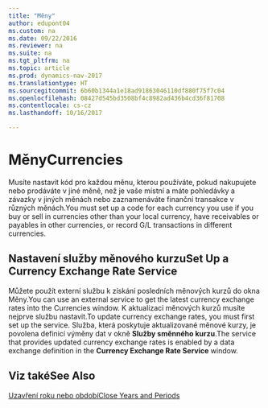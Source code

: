 ```yaml
---
title: "Měny"
author: edupont04
ms.custom: na
ms.date: 09/22/2016
ms.reviewer: na
ms.suite: na
ms.tgt_pltfrm: na
ms.topic: article
ms.prod: dynamics-nav-2017
ms.translationtype: HT
ms.sourcegitcommit: 6b60b1344a1e18ad91863046110df880f75f7c04
ms.openlocfilehash: 08427d545bd3508bf4c8982ad436b4cd36f81708
ms.contentlocale: cs-cz
ms.lasthandoff: 10/16/2017

---
```


# <a name="currencies"></a><span data-ttu-id="fb455-102">Měny</span><span class="sxs-lookup"><span data-stu-id="fb455-102">Currencies</span></span>
<span data-ttu-id="fb455-103">Musíte nastavit kód pro každou měnu, kterou používáte, pokud nakupujete nebo prodáváte v jiné měně, než je vaše místní a máte pohledávky a závazky v jiných měnách nebo zaznamenáváte finanční transakce v různých měnách.</span><span class="sxs-lookup"><span data-stu-id="fb455-103">You must set up a code for each currency you use if you buy or sell in currencies other than your local currency, have receivables or payables in other currencies, or record G/L transactions in different currencies.</span></span>  

## <a name="set-up-a-currency-exchange-rate-service"></a><span data-ttu-id="fb455-104">Nastavení služby měnového kurzu</span><span class="sxs-lookup"><span data-stu-id="fb455-104">Set Up a Currency Exchange Rate Service</span></span>
<span data-ttu-id="fb455-105">Můžete použít externí službu k získání posledních měnových kurzů do okna Měny.</span><span class="sxs-lookup"><span data-stu-id="fb455-105">You can use an external service to get the latest currency exchange rates into the Currencies window.</span></span> <span data-ttu-id="fb455-106">K aktualizaci měnových kurzů musíte nejprve službu nastavit.</span><span class="sxs-lookup"><span data-stu-id="fb455-106">To update currency exchange rates, you must first set up the service.</span></span>
<span data-ttu-id="fb455-107">Služba, která poskytuje aktualizované měnové kurzy, je povolena definicí výměny dat v okně **Služby směnného kurzu**.</span><span class="sxs-lookup"><span data-stu-id="fb455-107">The service that provides updated currency exchange rates is enabled by a data exchange definition in the **Currency Exchange Rate Service** window.</span></span>  

## <a name="see-also"></a><span data-ttu-id="fb455-108">Viz také</span><span class="sxs-lookup"><span data-stu-id="fb455-108">See Also</span></span>
[<span data-ttu-id="fb455-109">Uzavření roku nebo období</span><span class="sxs-lookup"><span data-stu-id="fb455-109">Close Years and Periods</span></span>](year-close-years-periods.md)

